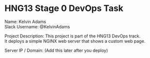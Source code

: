 # HNG13 Stage 0 DevOps Task

Name: Kelvin Adams  
Slack Username: @KelvinAdams

Project Description:
This project is part of the HNG13 DevOps track.  
It deploys a simple NGINX web server that shows a custom web page.

Server IP / Domain: (Add this later after you deploy)
